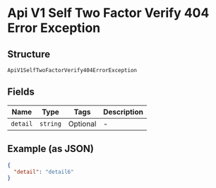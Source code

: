 
# Api V1 Self Two Factor Verify 404 Error Exception

## Structure

`ApiV1SelfTwoFactorVerify404ErrorException`

## Fields

| Name | Type | Tags | Description |
|  --- | --- | --- | --- |
| `detail` | `string` | Optional | - |

## Example (as JSON)

```json
{
  "detail": "detail6"
}
```

